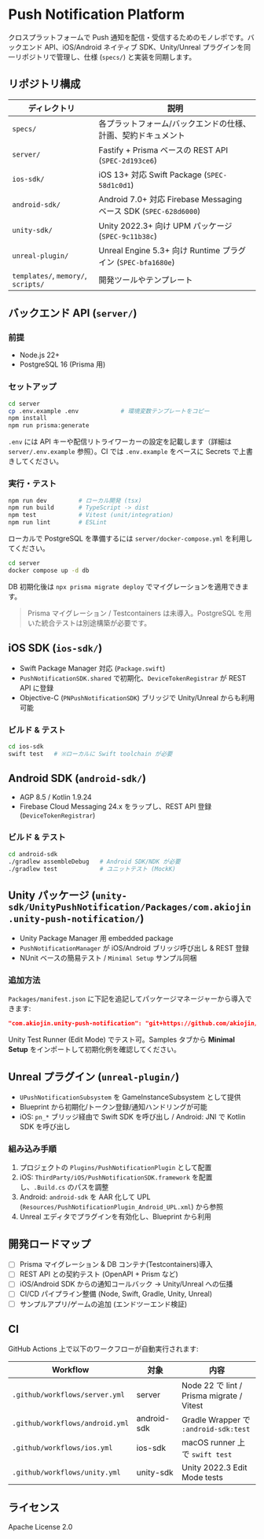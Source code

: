 # Push Notification Platform

クロスプラットフォームで Push 通知を配信・受信するためのモノレポです。バックエンド API、iOS/Android ネイティブ SDK、Unity/Unreal プラグインを同一リポジトリで管理し、仕様 (`specs/`) と実装を同期します。

## リポジトリ構成

| ディレクトリ | 説明 |
| --- | --- |
| `specs/` | 各プラットフォーム/バックエンドの仕様、計画、契約ドキュメント |
| `server/` | Fastify + Prisma ベースの REST API (`SPEC-2d193ce6`) |
| `ios-sdk/` | iOS 13+ 対応 Swift Package (`SPEC-58d1c0d1`) |
| `android-sdk/` | Android 7.0+ 対応 Firebase Messaging ベース SDK (`SPEC-628d6000`) |
| `unity-sdk/` | Unity 2022.3+ 向け UPM パッケージ (`SPEC-9c11b38c`) |
| `unreal-plugin/` | Unreal Engine 5.3+ 向け Runtime プラグイン (`SPEC-bfa1680e`) |
| `templates/`, `memory/`, `scripts/` | 開発ツールやテンプレート |

## バックエンド API (`server/`)

### 前提
- Node.js 22+
- PostgreSQL 16 (Prisma 用)

### セットアップ
```bash
cd server
cp .env.example .env            # 環境変数テンプレートをコピー
npm install
npm run prisma:generate
```

`.env` には API キーや配信リトライワーカーの設定を記載します（詳細は `server/.env.example` 参照）。CI では `.env.example` をベースに Secrets で上書きしてください。

### 実行・テスト
```bash
npm run dev         # ローカル開発 (tsx)
npm run build       # TypeScript -> dist
npm test            # Vitest (unit/integration)
npm run lint        # ESLint
```

ローカルで PostgreSQL を準備するには `server/docker-compose.yml` を利用してください。

```bash
cd server
docker compose up -d db
```
DB 初期化後は `npx prisma migrate deploy` でマイグレーションを適用できます。

> Prisma マイグレーション / Testcontainers は未導入。PostgreSQL を用いた統合テストは別途構築が必要です。

## iOS SDK (`ios-sdk/`)

- Swift Package Manager 対応 (`Package.swift`)
- `PushNotificationSDK.shared` で初期化、`DeviceTokenRegistrar` が REST API に登録
- Objective-C (`PNPushNotificationSDK`) ブリッジで Unity/Unreal からも利用可能

### ビルド & テスト
```bash
cd ios-sdk
swift test   # ※ローカルに Swift toolchain が必要
```

## Android SDK (`android-sdk/`)

- AGP 8.5 / Kotlin 1.9.24
- Firebase Cloud Messaging 24.x をラップし、REST API 登録 (`DeviceTokenRegistrar`)

### ビルド & テスト
```bash
cd android-sdk
./gradlew assembleDebug   # Android SDK/NDK が必要
./gradlew test            # ユニットテスト (MockK)
```

## Unity パッケージ (`unity-sdk/UnityPushNotification/Packages/com.akiojin.unity-push-notification/`)

- Unity Package Manager 用 embedded package
- `PushNotificationManager` が iOS/Android ブリッジ呼び出し & REST 登録
- NUnit ベースの簡易テスト / `Minimal Setup` サンプル同梱

### 追加方法
`Packages/manifest.json` に下記を追記してパッケージマネージャーから導入できます:

```json
"com.akiojin.unity-push-notification": "git+https://github.com/akiojin/push-notification.git?path=unity-sdk/UnityPushNotification/Packages/com.akiojin.unity-push-notification"
```

Unity Test Runner (Edit Mode) でテスト可。Samples タブから **Minimal Setup** をインポートして初期化例を確認してください。

## Unreal プラグイン (`unreal-plugin/`)

- `UPushNotificationSubsystem` を GameInstanceSubsystem として提供
- Blueprint から初期化/トークン登録/通知ハンドリングが可能
- iOS: `pn_*` ブリッジ経由で Swift SDK を呼び出し / Android: JNI で Kotlin SDK を呼び出し

### 組み込み手順
1. プロジェクトの `Plugins/PushNotificationPlugin` として配置
2. iOS: `ThirdParty/iOS/PushNotificationSDK.framework` を配置し、`.Build.cs` のパスを調整
3. Android: `android-sdk` を AAR 化して UPL (`Resources/PushNotificationPlugin_Android_UPL.xml`) から参照
4. Unreal エディタでプラグインを有効化し、Blueprint から利用

## 開発ロードマップ
- [ ] Prisma マイグレーション & DB コンテナ(Testcontainers)導入
- [ ] REST API との契約テスト (OpenAPI + Prism など)
- [ ] iOS/Android SDK からの通知コールバック → Unity/Unreal への伝播
- [ ] CI/CD パイプライン整備 (Node, Swift, Gradle, Unity, Unreal)
- [ ] サンプルアプリ/ゲームの追加 (エンドツーエンド検証)

## CI

GitHub Actions 上で以下のワークフローが自動実行されます:

| Workflow | 対象 | 内容 |
| --- | --- | --- |
| `.github/workflows/server.yml` | server | Node 22 で lint / Prisma migrate / Vitest |
| `.github/workflows/android.yml` | android-sdk | Gradle Wrapper で `:android-sdk:test` |
| `.github/workflows/ios.yml` | ios-sdk | macOS runner 上で `swift test` |
| `.github/workflows/unity.yml` | unity-sdk | Unity 2022.3 Edit Mode tests |

## ライセンス
Apache License 2.0
